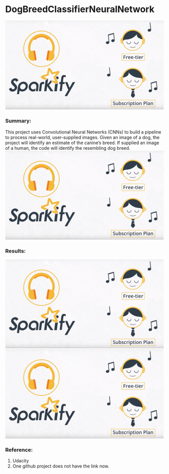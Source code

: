 # DogBreedClassifierNeuralNetwork

![Image of result](https://github.com/ShuangyuandData/SparkprojectSparkify/blob/master/figure1.png)
### Summary: 
This project uses Convolutional Neural Networks (CNNs) to build a pipeline to process real-world, user-supplied images. 
Given an image of a dog, the project will identify an estimate of the canine’s breed. 
If supplied an image of a human, the code will identify the resembling dog breed.
![Image of result](https://github.com/ShuangyuandData/SparkprojectSparkify/blob/master/figure1.png)

### Results:
![Image of result](https://github.com/ShuangyuandData/SparkprojectSparkify/blob/master/figure1.png)
![Image of result](https://github.com/ShuangyuandData/SparkprojectSparkify/blob/master/figure1.png)

### Reference:
1. Udacity
2. One github project does not have the link now.
